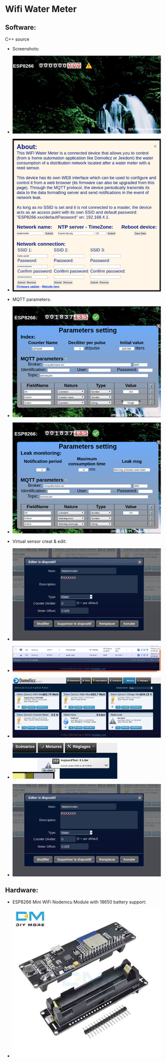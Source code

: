 Wifi Water Meter
================


Software:
---------

C++ source

* Screenshots:

* ![](doc/images/screenshot.png)

* ![](doc/images/about.png)

* MQTT parameters:

* ![](doc/images/mqtt1.png)

* ![](doc/images/mqtt2.png)

* Virtual sensor creat & edit:

* ![](doc/images/domoticz/edit.png)

* ![](doc/images/domoticz/devices.png)

* ![](doc/images/domoticz/sensors.png)

* ![](doc/images/domoticz/map.png)

* ![](doc/images/domoticz/edit.png)

Hardware:
---------

* ESP8266 Mini WiFi Nodemcu Module with 18650 battery support:

* ![](doc/images/esp8266.jpg)

